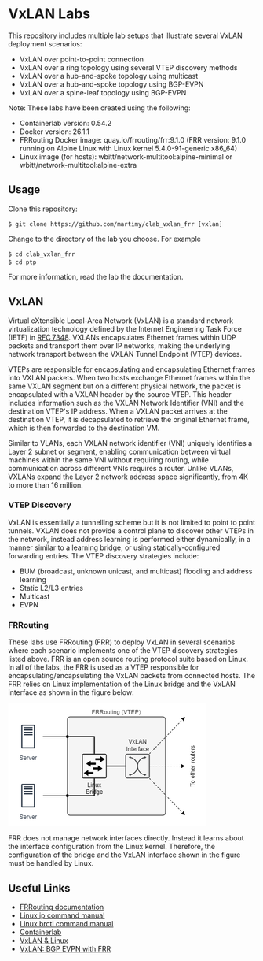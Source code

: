 # VxLAN Labs

This repository includes multiple lab setups that illustrate several VxLAN deployment scenarios:

- VxLAN over point-to-point connection
- VxLAN over a ring topology using several VTEP discovery methods
- VxLAN over a hub-and-spoke topology using multicast
- VxLAN over a hub-and-spoke topology using BGP-EVPN
- VxLAN over a spine-leaf topology using BGP-EVPN


Note: These labs have been created using the following:

- Containerlab version: 0.54.2
- Docker version: 26.1.1
- FRRouting Docker image: quay.io/frrouting/frr:9.1.0 (FRR version: 9.1.0 running on Alpine Linux with Linux kernel 5.4.0-91-generic x86_64)
- Linux image (for hosts): wbitt/network-multitool:alpine-minimal or wbitt/network-multitool:alpine-extra

## Usage

Clone this repository:

```
$ git clone https://github.com/martimy/clab_vxlan_frr [vxlan]
```

Change to the directory of the lab you choose. For example

```
$ cd clab_vxlan_frr
$ cd ptp
```

For more information, read the lab the documentation.

## VxLAN

Virtual eXtensible Local-Area Network (VxLAN) is a standard network virtualization technology defined by the Internet Engineering Task Force (IETF) in [RFC 7348](https://datatracker.ietf.org/doc/html/rfc7348). VXLANs encapsulates Ethernet frames within UDP packets and transport them over IP networks, making the underlying network transport between the VXLAN Tunnel Endpoint (VTEP) devices.

VTEPs are responsible for encapsulating and encapsulating Ethernet frames into VXLAN packets. When two hosts exchange Ethernet frames within the same VXLAN segment but on a different physical network, the packet is encapsulated with a VXLAN header by the source VTEP. This header includes information such as the VXLAN Network Identifier (VNI) and the destination VTEP's IP address. When a VXLAN packet arrives at the destination VTEP, it is decapsulated to retrieve the original Ethernet frame, which is then forwarded to the destination VM.

Similar to VLANs, each VXLAN network identifier (VNI) uniquely identifies a Layer 2 subnet or segment, enabling communication between virtual machines within the same VNI without requiring routing, while communication across different VNIs requires a router. Unlike VLANs, VXLANs expand the Layer 2 network address space significantly, from 4K to more than 16 million.


### VTEP Discovery

VxLAN is essentially a tunnelling scheme but it is not limited to point to point tunnels. VXLAN does not provide a control plane to discover other VTEPs in the network, instead address learning is performed either dynamically, in a manner similar to a learning bridge, or using statically-configured forwarding entries. The VTEP discovery strategies include:

- BUM (broadcast, unknown unicast, and multicast) flooding and address learning
- Static L2/L3 entries
- Multicast
- EVPN


### FRRouting

These labs use FRRouting (FRR) to deploy VxLAN in several scenarios where each scenario implements one of the VTEP discovery strategies listed above. FRR is an open source routing protocol suite based on Linux. In all of the labs, the FRR is used as a VTEP responsible for encapsulating/encapsulating the VxLAN packets from connected hosts. The FRR relies on Linux implementation of the Linux bridge and the VxLAN interface as shown in the figure below:

![VTEP](img/vtep.png)

FRR does not manage network interfaces directly. Instead it learns about the interface configuration from the Linux kernel. Therefore, the configuration of the bridge and the VxLAN interface shown in the figure must be handled by Linux.

## Useful Links

- [FRRouting documentation](https://docs.frrouting.org/en/latest/index.html)
- [Linux ip command manual](https://man7.org/linux/man-pages/man8/ip.8.html)
- [Linux brctl command manual](https://man7.org/linux/man-pages/man8/brctl.8.html)
- [Containerlab](https://containerlab.dev/)
- [VxLAN & Linux](https://vincent.bernat.ch/en/blog/2017-vxlan-linux)
- [VxLAN: BGP EVPN with FRR](https://vincent.bernat.ch/en/blog/2017-vxlan-bgp-evpn)
